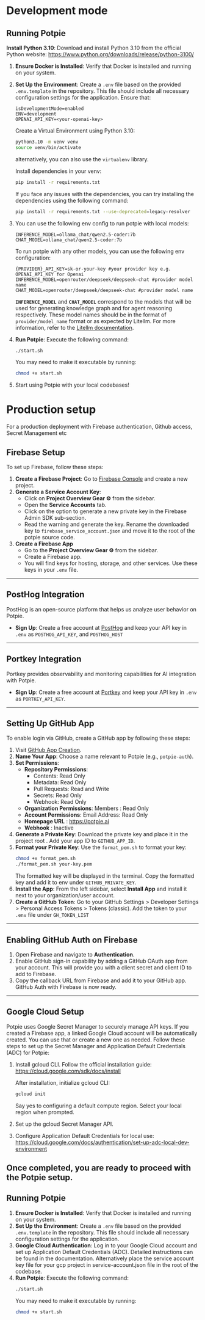 # Development mode
## Running Potpie
**Install Python 3.10**: Download and install Python 3.10 from the official Python website:
https://www.python.org/downloads/release/python-3100/
1. **Ensure Docker is Installed**: Verify that Docker is installed and running on your system.
2. **Set Up the Environment**: Create a `.env` file based on the provided `.env.template` in the repository. This file should include all necessary configuration settings for the application.
   Ensure that:
   ```
   isDevelopmentMode=enabled
   ENV=development
   OPENAI_API_KEY=<your-openai-key>
   ```
   Create a Virtual Environment using Python 3.10:
   ```bash
   python3.10 -m venv venv
   source venv/bin/activate
   ```
   alternatively, you can also use the `virtualenv` library.

   Install dependencies in your venv:
   ```bash
   pip install -r requirements.txt
   ```
   If you face any issues with the dependencies, you can try installing the dependencies using the following command:
   ```bash
   pip install -r requirements.txt --use-deprecated=legacy-resolver
   ```

3. You can use the following env config to run potpie with local models:
   ```
   INFERENCE_MODEL=ollama_chat/qwen2.5-coder:7b
   CHAT_MODEL=ollama_chat/qwen2.5-coder:7b
   ```

   To run potpie with any other models, you can use the following env configuration:
   ```
   {PROVIDER}_API_KEY=sk-or-your-key #your provider key e.g. OPENAI_API_KEY for Openai
   INFERENCE_MODEL=openrouter/deepseek/deepseek-chat #provider model name
   CHAT_MODEL=openrouter/deepseek/deepseek-chat #provider model name
   ```
   **`INFERENCE_MODEL`** and **`CHAT_MODEL`** correspond to the models that will be used for generating knowledge graph and for agent reasoning respectively. These model names should be in the format of `provider/model_name` format or as expected by Litellm. For more information, refer to the [Litellm documentation](https://docs.litellm.ai/docs/providers).
   <br>
4. **Run Potpie**: Execute the following command:
   ```bash
   ./start.sh
   ```
   You may need to make it executable by running:
   ```bash
   chmod +x start.sh
   ```
5. Start using Potpie with your local codebases!


# Production setup
For a production deployment with Firebase authentication, Github access, Secret Management etc

## Firebase Setup
To set up Firebase, follow these steps:
1. **Create a Firebase Project**: Go to [Firebase Console](https://console.firebase.google.com/) and create a new project.
2. **Generate a Service Account Key**:
   - Click on **Project Overview Gear ⚙** from the sidebar.
   - Open the **Service Accounts** tab.
   - Click on the option to generate a new private key in the Firebase Admin SDK sub-section.
   - Read the warning and generate the key. Rename the downloaded key to `firebase_service_account.json` and move it to the root of the potpie source code.
3. **Create a Firebase App**
   - Go to the **Project Overview Gear ⚙** from the sidebar.
   - Create a Firebase app.
   - You will find keys for hosting, storage, and other services. Use these keys in your `.env` file.
---
## PostHog Integration
PostHog is an open-source platform that helps us analyze user behavior on Potpie.
- **Sign Up**: Create a free account at [PostHog](https://us.posthog.com/signup) and keep your API key in `.env` as `POSTHOG_API_KEY`, and `POSTHOG_HOST`
---
## Portkey Integration
Portkey provides observability and monitoring capabilities for AI integration with Potpie.
- **Sign Up**: Create a free account at [Portkey](https://app.portkey.ai/signup) and keep your API key in `.env` as `PORTKEY_API_KEY`.
---
## Setting Up GitHub App
To enable login via GitHub, create a GitHub app by following these steps:
1. Visit [GitHub App Creation](https://github.com/settings/apps/new).
2. **Name Your App**: Choose a name relevant to Potpie (e.g., `potpie-auth`).
3. **Set Permissions**:
   - **Repository Permissions**:
     - Contents: Read Only
     - Metadata: Read Only
     - Pull Requests: Read and Write
     - Secrets: Read Only
     - Webhook: Read Only
   - **Organization Permissions**: Members : Read Only
   - **Account Permissions**: Email Address: Read Only
   - **Homepage URL** : https://potpie.ai
   - **Webhook** : Inactive
4. **Generate a Private Key**: Download the private key and place it in the project root . Add your app ID to `GITHUB_APP_ID`.
5. **Format your Private Key**: Use the `format_pem.sh` to format your key:
   ```bash
   chmod +x format_pem.sh
   ./format_pem.sh your-key.pem
   ```
   The formatted key will be displayed in the terminal. Copy the formatted key and add it to env under `GITHUB_PRIVATE_KEY`.
6. **Install the App**: From the left sidebar, select **Install App** and install it next to your organization/user account.
7. **Create a GitHub Token**: Go to your GitHub Settings > Developer Settings > Personal Access Tokens > Tokens (classic). Add the token to your `.env` file under `GH_TOKEN_LIST`
---
## Enabling GitHub Auth on Firebase
1. Open Firebase and navigate to **Authentication**.
2. Enable GitHub sign-in capability by adding a GitHub OAuth app from your account. This will provide you with a client secret and client ID to add to Firebase.
3. Copy the callback URL from Firebase and add it to your GitHub app.
GitHub Auth with Firebase is now ready.
---
## Google Cloud Setup
Potpie uses Google Secret Manager to securely manage API keys. If you created a Firebase app, a linked Google Cloud account will be automatically created. You can use that or create a new one as needed.
Follow these steps to set up the Secret Manager and Application Default Credentials (ADC) for Potpie:
1. Install gcloud CLI. Follow the official installation guide:
   https://cloud.google.com/sdk/docs/install

   After installation, initialize gcloud CLI:
   ```bash
   gcloud init
   ```
   Say yes to configuring a default compute region.
   Select your local region when prompted.
2. Set up the gcloud Secret Manager API.
3. Configure Application Default Credentials for local use:
   https://cloud.google.com/docs/authentication/set-up-adc-local-dev-environment

Once completed, you are ready to proceed with the Potpie setup.
---
## Running Potpie
1. **Ensure Docker is Installed**: Verify that Docker is installed and running on your system.
2. **Set Up the Environment**: Create a `.env` file based on the provided `.env.template` in the repository. This file should include all necessary configuration settings for the application.
3. **Google Cloud Authentication**: Log in to your Google Cloud account and set up Application Default Credentials (ADC). Detailed instructions can be found in the documentation. Alternatively place the service account key file for your gcp project in service-account.json file in the root of the codebase.
5. **Run Potpie**: Execute the following command:
   ```bash
   ./start.sh
   ```
   You may need to make it executable by running:
   ```bash
   chmod +x start.sh
   ```
